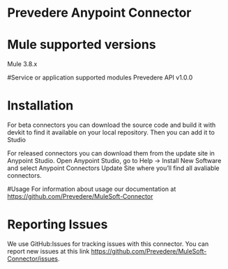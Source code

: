 # Prevedere Anypoint Connector

# Mule supported versions
Mule 3.8.x

#Service or application supported modules
Prevedere API v1.0.0


# Installation 
For beta connectors you can download the source code and build it with devkit to find it available on your local repository. Then you can add it to Studio

For released connectors you can download them from the update site in Anypoint Studio. 
Open Anypoint Studio, go to Help → Install New Software and select Anypoint Connectors Update Site where you’ll find all avaliable connectors.

#Usage
For information about usage our documentation at https://github.com/Prevedere/MuleSoft-Connector

# Reporting Issues

We use GitHub:Issues for tracking issues with this connector. You can report new issues at this link https://github.com/Prevedere/MuleSoft-Connector/issues.